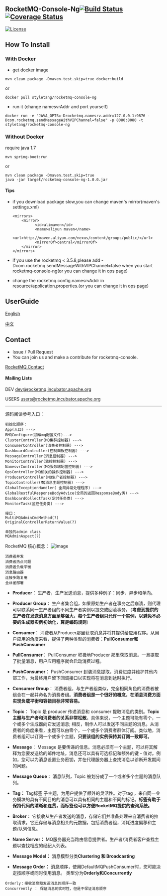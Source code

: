 ## RocketMQ-Console-Ng[![Build Status](https://travis-ci.org/rocketmq/rocketmq-console-ng.svg?branch=master)](https://travis-ci.org/rocketmq/rocketmq-console-ng) [![Coverage Status](https://coveralls.io/repos/github/rocketmq/rocketmq-console-ng/badge.svg?branch=master)](https://coveralls.io/github/rocketmq/rocketmq-console-ng?branch=master)
[![License](https://img.shields.io/badge/license-Apache%202-4EB1BA.svg)](https://www.apache.org/licenses/LICENSE-2.0.html)
## How To Install

### With Docker

* get docker image

```
mvn clean package -Dmaven.test.skip=true docker:build
```

or

```
docker pull styletang/rocketmq-console-ng
```
* run it (change namesvrAddr and port yourself)

```
docker run -e "JAVA_OPTS=-Drocketmq.namesrv.addr=127.0.0.1:9876 -Dcom.rocketmq.sendMessageWithVIPChannel=false" -p 8080:8080 -t styletang/rocketmq-console-ng
```

### Without Docker
require java 1.7
```
mvn spring-boot:run
```
or
```
mvn clean package -Dmaven.test.skip=true
java -jar target/rocketmq-console-ng-1.0.0.jar
```

#### Tips
* if you download package slow,you can change maven's mirror(maven's settings.xml)
  
  ```
  <mirrors>
      <mirror>
            <id>alimaven</id>
            <name>aliyun maven</name>
            <url>http://maven.aliyun.com/nexus/content/groups/public/</url>
            <mirrorOf>central</mirrorOf>        
      </mirror>
  </mirrors>
  ```
  
* if you use the rocketmq < 3.5.8,please add -Dcom.rocketmq.sendMessageWithVIPChannel=false when you start rocketmq-console-ng(or you can change it in ops page)
* change the rocketmq.config.namesrvAddr in resource/application.properties.(or you can change it in ops page)

## UserGuide

[English](https://github.com/apache/incubator-rocketmq-externals/blob/master/rocketmq-console/doc/1_0_0/UserGuide_EN.md)

[中文](https://github.com/apache/incubator-rocketmq-externals/blob/master/rocketmq-console/doc/1_0_0/UserGuide_CN.md)

## Contact

* Issue / Pull Request
* You can join us and make a contribute for rocketmq-console.

[RocketMQ Contact](http://rocketmq.apache.org/about/contact/)
#### Mailing Lists

DEV dev@rocketmq.incubator.apache.org

USERS users@rocketmq.incubator.apache.org

---

源码阅读参考入口：

    初始化顺序：
    App(入口) ---> 
    RMQConfigure(加载mq配置文件)--->
    ClusterController(MQ集群控制器) ---> 
    ConsumerController(消费者控制器) --->
    DashboardController(控制面板控制器) ---> 
    MessageController(消息控制器) --->
    MonitorController(监控控制器) ---> 
    NamesvrController(MQ服务端配置控制器) ---> 
    OpsController(MQ相关的操作控制器) --->
    ProducerController(MQ生产者控制器) --->
    TopicController(MQ消息主题控制器) --->
    GlobalExceptionHandler( 全局异常处理程序) --->
    GlobalRestfulResponseBodyAdvice(全局的返回ResponseBody类) --->
    DashboardCollectTask(定时任务类) --->
    MonitorTask(监控任务类) --->
    
    接口：
    MultiMQAdminCmdMethod(?)
    OriginalControllerReturnValue(?)
    
    单独的admin class
    MQAdminAspect(?)


RocketMQ 核心概念：
![image](https://note.youdao.com/yws/api/personal/file/DCD5A467E0804A1DAC84116581CE13B6?method=download&shareKey=a3c509c527fd3a884dcbc2b6709d6b26)

```
消费者并发
消费者热点问题
消费者负载平衡
消息路由器
连接多路复用
金丝雀部署
```
- **Producer**：
  生产者，生产发送消息，提供多种例子：同步、异步和单向。
- **Producer Group**：
  生产者集合组，如果原始生产者在事务之后崩溃，则代理可以联系同一生产者组的不同生产者实例以提交或回滚事务。（**考虑到提供的生产者在发送消息方面足够强大，每个生产者组只允许一个实例，以避免不必要的生成器实例初始化，算是编码规则**）
- **Consumer**：
消费者从Producer那里获取消息并将其提供给应用程序。从用户应用的角度来看，提供了两种类型的消费者：**PullConsumer和PushConsumer**

- **PullConsumer**：
PullConsumer 积极地Producer 那里获取消息。一旦提取了批量消息，用户应用程序就会启动消费过程。
- **PushConsumer**：
 PushConsumer 封装消息提取，消费进度并维护其他内部工作，为最终用户留下回调接口以实现将在消息到达时执行。
- **Consumer Group**：
消费者组，与生产者组类似，完全相同角色的消费者被组合在一起并命名为消费者组。**消费者组是一个很好的概念，在消息消费方面实现负载平衡和容错目标非常容易。**

- **Topic**：
Topic 是 producer 传递消息和 consumer 提取消息的类别。**Topic主题与生产者和消费者的关系非常松散**。具体来说，一个主题可能有零个，一个或多个生成器向它发送消息; 相反，制作人可以发送不同主题的消息。从消费者的角度来看，主题可以由零个，一个或多个消费者群体订阅。类似地，消费者组可以订阅一个或多个主题，**只要该组的实例保持其订阅一致即可。**

- **Message**：
Message 是要传递的信息。消息必须有一个主题，可以将其解释为您要发送给的邮件地址。消息还可以具有可选标记和额外的键 - 值对。例如，您可以为消息设置业务密钥，并在代理服务器上查找消息以诊断开发期间的问题。

- **Message Queue**：
消息队列，Topic 被划分成了一个或者多个主题的消息队列。

- **Tag：**
Tag标签 子主题，为用户提供了额外的灵活性。对于tag ，来自同一业务模块的具有不同目的的消息可以具有相同的主题和不同的标记。**标签有助于保持代码的清晰和连贯，而标签也可以方便RocketMQ提供的查询系统。**

- **Broker**：
  它接收从生产者发送的消息，存储它们并准备处理来自消费者的拉取请求。它还存储与消息相关的元数据，包括消费者组，消耗进度偏移和主题/队列信息。

- **Name Server：**
MQ服务器充当路由信息提供者。生产者/消费者客户查找主题以查找相应的经纪人列表。

- **Message Model：**
消息模型分类**Clustering 和 Broadcasting**

- **Message Order：**
消息顺序，使用DefaultMQPushConsumer时，您可能决定按顺序或同时使用消息。
类型分为**Orderly和Concurrently**

```
Orderly：接收消息和发送消息的顺序一致
Concurrently ： 保证消息的实时性，但是不保证消息顺序 
```
